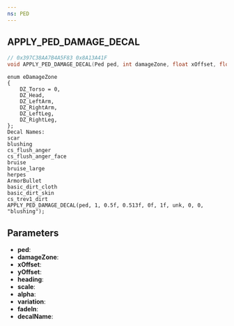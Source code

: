 ```yaml
---
ns: PED
---
```

## APPLY_PED_DAMAGE_DECAL

```c
// 0x397C38AA7B4A5F83 0x8A13A41F
void APPLY_PED_DAMAGE_DECAL(Ped ped, int damageZone, float xOffset, float yOffset, float heading, float scale, float alpha, int variation, BOOL fadeIn, char* decalName);
```

```
enum eDamageZone
{
	DZ_Torso = 0,
	DZ_Head,
	DZ_LeftArm,
	DZ_RightArm,
	DZ_LeftLeg,
	DZ_RightLeg,
};
Decal Names:
scar
blushing
cs_flush_anger
cs_flush_anger_face
bruise
bruise_large
herpes
ArmorBullet
basic_dirt_cloth
basic_dirt_skin
cs_trev1_dirt
APPLY_PED_DAMAGE_DECAL(ped, 1, 0.5f, 0.513f, 0f, 1f, unk, 0, 0, "blushing");
```

## Parameters
* **ped**: 
* **damageZone**: 
* **xOffset**: 
* **yOffset**: 
* **heading**: 
* **scale**: 
* **alpha**: 
* **variation**: 
* **fadeIn**: 
* **decalName**: 

